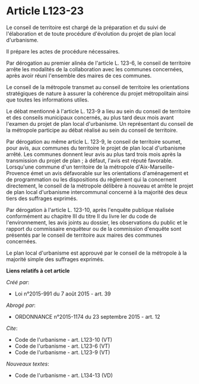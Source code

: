 # Article L123-23

Le conseil de territoire est chargé de la préparation et du suivi de l'élaboration et de toute procédure d'évolution du
projet de plan local d'urbanisme. 

Il prépare les actes de procédure nécessaires. 

Par dérogation au premier alinéa de l'article L. 123-6, le conseil de territoire arrête les modalités de la collaboration
avec les communes concernées, après avoir réuni l'ensemble des maires de ces communes. 

Le conseil de la métropole transmet au conseil de territoire les orientations stratégiques de nature à assurer la cohérence
du projet métropolitain ainsi que toutes les informations utiles. 

Le débat mentionné à l'article L. 123-9 a lieu au sein du conseil de territoire et des conseils municipaux concernés, au plus
tard deux mois avant l'examen du projet de plan local d'urbanisme. Un représentant du conseil de la métropole participe au
débat réalisé au sein du conseil de territoire. 

Par dérogation au même article L. 123-9, le conseil de territoire soumet, pour avis, aux communes du territoire le projet de
plan local d'urbanisme arrêté. Les communes donnent leur avis au plus tard trois mois après la transmission du projet de
plan ; à défaut, l'avis est réputé favorable. Lorsqu'une commune d'un territoire de la métropole d'Aix-Marseille-Provence
émet un avis défavorable sur les orientations d'aménagement et de programmation ou les dispositions du règlement qui la
concernent directement, le conseil de la métropole délibère à nouveau et arrête le projet de plan local d'urbanisme
intercommunal concerné à la majorité des deux tiers des suffrages exprimés. 

Par dérogation à l'article L. 123-10, après l'enquête publique réalisée conformément au chapitre III du titre II du livre Ier
du code de l'environnement, les avis joints au dossier, les observations du public et le rapport du commissaire enquêteur ou
de la commission d'enquête sont présentés par le conseil de territoire aux maires des communes concernées. 

Le plan local d'urbanisme est approuvé par le conseil de la métropole à la majorité simple des suffrages exprimés.

**Liens relatifs à cet article**

_Créé par_:

  - Loi n°2015-991 du 7 août 2015 - art. 39

_Abrogé par_:

  - ORDONNANCE n°2015-1174 du 23 septembre 2015 - art. 12

_Cite_:

  - Code de l'urbanisme - art. L123-10 (VT)
  - Code de l'urbanisme - art. L123-6 (VT)
  - Code de l'urbanisme - art. L123-9 (VT)

_Nouveaux textes_:

  - Code de l'urbanisme - art. L134-13 (VD)
